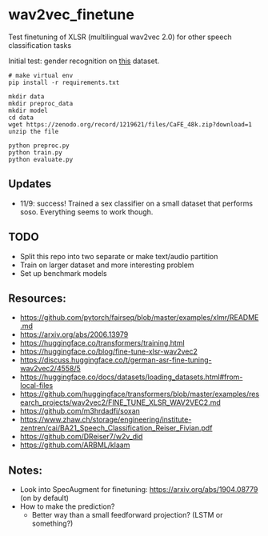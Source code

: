 # wav2vec_finetune


Test finetuning of XLSR (multilingual wav2vec 2.0) for other speech classification tasks

Initial test: gender recognition on [this](https://zenodo.org/record/1219621#.YTcmxS2w0ws) dataset.

```
# make virtual env
pip install -r requirements.txt

mkdir data
mkdir preproc_data
mkdir model
cd data
wget https://zenodo.org/record/1219621/files/CaFE_48k.zip?download=1
unzip the file 

python preproc.py
python train.py
python evaluate.py
```

## Updates
- 11/9: success! Trained a sex classifier on a small dataset that performs soso. Everything seems to work though.

## TODO
- Split this repo into two separate or make text/audio partition
- Train on larger dataset and more interesting problem
- Set up benchmark models

## Resources: 
- https://github.com/pytorch/fairseq/blob/master/examples/xlmr/README.md
- https://arxiv.org/abs/2006.13979
- https://huggingface.co/transformers/training.html
- https://huggingface.co/blog/fine-tune-xlsr-wav2vec2
- https://discuss.huggingface.co/t/german-asr-fine-tuning-wav2vec2/4558/5
- https://huggingface.co/docs/datasets/loading_datasets.html#from-local-files
- https://github.com/huggingface/transformers/blob/master/examples/research_projects/wav2vec2/FINE_TUNE_XLSR_WAV2VEC2.md
- https://github.com/m3hrdadfi/soxan
- https://www.zhaw.ch/storage/engineering/institute-zentren/cai/BA21_Speech_Classification_Reiser_Fivian.pdf
- https://github.com/DReiser7/w2v_did
- https://github.com/ARBML/klaam

## Notes:
- Look into SpecAugment for finetuning: https://arxiv.org/abs/1904.08779 (on by default)
- How to make the prediction? 
  - Better way than a small feedforward projection? (LSTM or something?)
